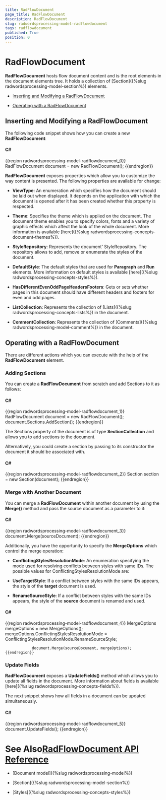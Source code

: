 ```yaml
---
title: RadFlowDocument
page_title: RadFlowDocument
description: RadFlowDocument
slug: radwordsprocessing-model-radflowdocument
tags: radflowdocument
published: True
position: 0
---
```


# RadFlowDocument



__RadFlowDocument__ hosts flow document content and is the root elements in the document elements tree. It holds a
        collection of [Section]({%slug radwordsprocessing-model-section%}) elements.
      

* [Inserting and Modifying a RadFlowDocument](#inserting-and--modifying-a-radflowdocument)

* [Operating with a RadFlowDocument](#operating-with-a-radflowdocument)

## Inserting and  Modifying a RadFlowDocument

The following code snippet shows how you can create a new __RadFlowDocument__:
        

#### __C#__

{{region radwordsprocessing-model-radflowdocument_0}}
	            RadFlowDocument document = new RadFlowDocument();
	{{endregion}}



__RadFlowDocument__ exposes properties which allow you to customize the way content is presented. The following properties
          are available for change:
        

* __ViewType__: An enumeration which specifies how the document should be laid out when displayed. It depends on the
              application with which the document is opened after it has been created whether this property is respected.
            

* __Theme__: Specifies the theme which is applied on the document. The document theme enables you to specify colors,
              fonts and a variety of graphic effects which affect the look of the whole document. More information is available
              [here]({%slug radwordsprocessing-concepts-document-themes%}).
            

* __StyleRepository__: Represents the document' StyleRepository. The repository allows to add, remove or
              enumerate the styles of the document.
            

* __DefaultStyle__: The default styles that are used for __Paragraph__ and __Run__
              elements. More information on default styles is available
              [here]({%slug radwordsprocessing-concepts-styles%}).
            

* __HasDifferentEvenOddPageHeadersFooters__: Gets or sets whether pages in this document should have different headers
              and footers for even and odd pages.
            

* __ListCollection__: Represents the collection of [Lists]({%slug radwordsprocessing-concepts-lists%}) in the document.
            

* __CommentCollection__: Represents the collection of [Comments]({%slug radwordsprocessing-model-comment%}) in the document.
            

## Operating with a RadFlowDocument

There are different actions which you can execute with the help of the __RadFlowDocument__ element.
        

### Adding Sections

You can create a __RadFlowDocument__ from scratch and add Sections to it as follows:
            

#### __C#__

{{region radwordsprocessing-model-radflowdocument_1}}
	            RadFlowDocument document = new RadFlowDocument();
	            document.Sections.AddSection();
	{{endregion}}



The Sections property of the document is of type __SectionCollection__ and allows you to add sections to the document.
            

Alternatively, you could create a section by passing to its constructor the document it should be associated with.
            

#### __C#__

{{region radwordsprocessing-model-radflowdocument_2}}
	            Section section = new Section(document);
	{{endregion}}



### Merge with Another Document

You can merge a __RadFlowDocument__ within another document by using the __Merge()__ method and
              pass the source document as a parameter to it:
            

#### __C#__

{{region radwordsprocessing-model-radflowdocument_3}}
	            document.Merge(sourceDocument);
	{{endregion}}



Additionally, you have the opportunity to specify the __MergeOptions__ which control the merge operation:
            

* __ConflictingStylesResolutionMode__: An enumeration specifying the mode used for resolving conflicts between
                  styles with same IDs. The possible values for ConflictingStylesResolutionMode are:
                

* __UseTargetStyle__: If a conflict between styles with the same IDs appears, the style of the
                      __target__ document is used.
                    

* __RenameSourceStyle__: If a conflict between styles with the same IDs appears, the style of the
                      __source__ document is renamed and used.
                    

#### __C#__

{{region radwordsprocessing-model-radflowdocument_4}}
	            MergeOptions mergeOptions = new MergeOptions();
	            mergeOptions.ConflictingStylesResolutionMode = ConflictingStylesResolutionMode.RenameSourceStyle;
	
	            document.Merge(sourceDocument, mergeOptions);
	{{endregion}}



### Update Fields

__RadFlowDocument__ exposes a __UpdateFields()__ method which allows you to update all fields in the document. More information about fields is available [here]({%slug radwordsprocessing-concepts-fields%}).
            

The next snippet shows how all fields in a document can be updated simultaneously.
            

#### __C#__

{{region radwordsprocessing-model-radflowdocument_5}}
	            document.UpdateFields();
	{{endregion}}



# See Also[RadFlowDocument API Reference](http://www.telerik.com/help/wpf/allmembers_t_telerik_windows_documents_flow_model_radflowdocument.html)

 * [Document model]({%slug radwordsprocessing-model%})

 * [Section]({%slug radwordsprocessing-model-section%})

 * [Styles]({%slug radwordsprocessing-concepts-styles%})
